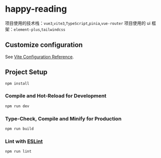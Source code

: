 # happy-reading

项目使用的技术栈：`vue3`,`vite3`,`TypeScript`,`pinia`,`vue-router`
项目使用的 ui 框架：`element-plus`,`tailwindcss`

## Customize configuration

See [Vite Configuration Reference](https://vitejs.dev/config/).

## Project Setup

```sh
npm install
```

### Compile and Hot-Reload for Development

```sh
npm run dev
```

### Type-Check, Compile and Minify for Production

```sh
npm run build
```

### Lint with [ESLint](https://eslint.org/)

```sh
npm run lint
```
